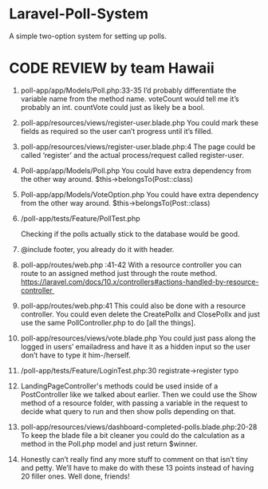 # Laravel-Poll-System
A simple two-option system for setting up polls.


# CODE REVIEW by team Hawaii

1. poll-app/app/Models/Poll.php:33-35
I’d probably differentiate the variable name from the method name. voteCount would tell me it’s probably an int. countVote could just as likely be a bool.

2. poll-app/resources/views/register-user.blade.php
You could mark these fields as required so the user can’t progress until it’s filled.

3. poll-app/resources/views/register-user.blade.php:4
The page could be called ‘register’ and the actual process/request called register-user.

4. Poll-app/app/Models/Poll.php
	You could have extra dependency from the other way around. 
	$this->belongsTo(Post::class)

5. Poll-app/app/Models/VoteOption.php
You could have extra dependency from the other way around. 
	$this->belongsTo(Post::class)

6. /poll-app/tests/Feature/PollTest.php

	Checking if the polls actually stick to the database would be good.

7. @include footer, you already do it with header. 

8. poll-app/routes/web.php :41-42 With a resource controller you can route to an assigned method just through the route method. https://laravel.com/docs/10.x/controllers#actions-handled-by-resource-controller 

9. poll-app/routes/web.php:41 This could also be done with a resource controller. You could even delete the CreatePollx and ClosePollx and just use the same PollController.php to do [all the things]. 

10. poll-app/resources/views/vote.blade.php You could just pass along the logged in users’ emailadress and have it as a hidden input so the user don’t have to type it him-/herself. 

11. /poll-app/tests/Feature/LoginTest.php:30 registrate->register typo 

12. LandingPageController's methods could be used inside of a PostController like we talked about earlier. Then we could use the Show method of a resource folder, with passing a variable in the request to decide what query to run and then show polls depending on that. 

13. poll-app/resources/views/dashboard-completed-polls.blade.php:20-28 To keep the blade file a bit cleaner you could do the calculation as a method in the Poll.php model and just return $winner. 

14. Honestly can’t really find any more stuff to comment on that isn’t tiny and petty. We’ll have to make do with these 13 points instead of having 20 filler ones. Well done, friends!
